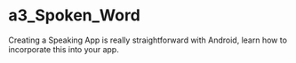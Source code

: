 a3_Spoken_Word
==============

Creating a Speaking App is really straightforward with Android, learn how to incorporate this into your app.
